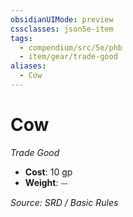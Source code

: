 ```yaml
---
obsidianUIMode: preview
cssclasses: json5e-item
tags:
  - compendium/src/5e/phb
  - item/gear/trade-good
aliases:
  - Cow
---
```

# Cow
*Trade Good*  

- **Cost**: 10 gp
- **Weight**: ⏤

*Source: SRD / Basic Rules*